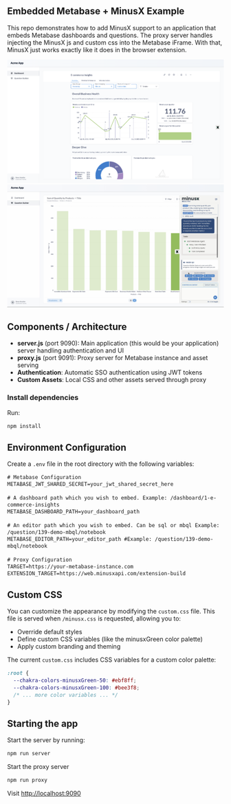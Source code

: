 ## Embedded Metabase + MinusX Example

This repo demonstrates how to add MinusX support to an application that embeds Metabase dashboards and questions. The proxy server handles injecting the MinusX js and custom css into the Metabase iFrame. With that, MinusX just works exactly like it does in the browser extension.

![app.png](./imgs/app.png)
![app2.png](./imgs/app2.png)

## Components / Architecture

- **server.js** (port 9090): Main application (this would be your application) server handling authentication and UI
- **proxy.js** (port 9091): Proxy server for Metabase instance and asset serving
- **Authentication**: Automatic SSO authentication using JWT tokens
- **Custom Assets**: Local CSS and other assets served through proxy


### Install dependencies

Run:

```sh
npm install
```

## Environment Configuration

Create a `.env` file in the root directory with the following variables:

```env
# Metabase Configuration
METABASE_JWT_SHARED_SECRET=your_jwt_shared_secret_here

# A dashboard path which you wish to embed. Example: /dashboard/1-e-commerce-insights
METABASE_DASHBOARD_PATH=your_dashboard_path

# An editor path which you wish to embed. Can be sql or mbql Example: /question/139-demo-mbql/notebook
METABASE_EDITOR_PATH=your_editor_path #Example: /question/139-demo-mbql/notebook

# Proxy Configuration
TARGET=https://your-metabase-instance.com
EXTENSION_TARGET=https://web.minusxapi.com/extension-build
```

## Custom CSS

You can customize the appearance by modifying the `custom.css` file. This file is served when `/minusx.css` is requested, allowing you to:

- Override default styles
- Define custom CSS variables (like the minusxGreen color palette)
- Apply custom branding and theming

The current `custom.css` includes CSS variables for a custom color palette:

```css
:root {
  --chakra-colors-minusxGreen-50: #ebf8ff;
  --chakra-colors-minusxGreen-100: #bee3f8;
  /* ... more color variables ... */
}
```

## Starting the app

Start the server by running:

```sh
npm run server
```

Start the proxy server

```sh
npm run proxy
```

Visit [http://localhost:9090](http://localhost:9090)
